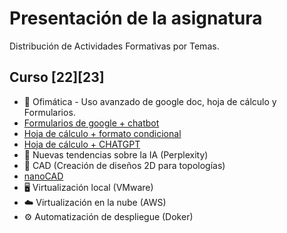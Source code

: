 # Presentación de la asignatura
Distribución de Actividades Formativas por Temas. 

## Curso [22][23]
* 📎 Ofimática - Uso avanzado de google doc, hoja de cálculo y Formularios.
 * [Formularios de google + chatbot](https://github.com/calles/GII_TIC/tree/main/Contenidos/Ofim%C3%A1tica/Google%20formularios)
 * [Hoja de cálculo + formato condicional](https://github.com/calles/GII_TIC/tree/main/Contenidos/Ofim%C3%A1tica/Google%20hoja%20de%20c%C3%A1lculo/Formato%20condicional)
  * [Hoja de cálculo + CHATGPT](https://github.com/calles/GII_TIC/tree/main/Contenidos/Ofim%C3%A1tica/Google%20hoja%20de%20c%C3%A1lculo/CHATGPT)
* 🤖 Nuevas tendencias sobre la IA (Perplexity)
* 📜 CAD (Creación de diseños 2D para topologías)
 * [nanoCAD](https://github.com/calles/GII_TIC/tree/main/Contenidos/CAD)
* 🖥️ Virtualización local (VMware)
* ☁️ Virtualización en la nube (AWS)
* ⚙️ Automatización de despliegue (Doker)






